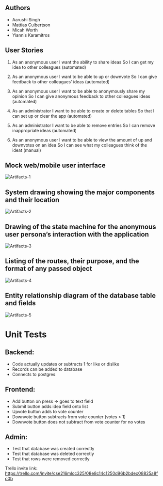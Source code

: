 ## Authors
- Aarushi Singh
- Mattias Culbertson
- Micah Worth
- Yiannis Karamitros
## User Stories
1. As an anonymous user
I want the ability to share ideas
So I can get my idea to other colleagues (automated)

2. As an anonymous user
I want to be able to up or downvote
So I can give feedback to other colleagues’ ideas (automated)

3. As an anonymous user
I want to be able to anonymously share my opinion
So I can give anonymous feedback to other colleagues ideas (automated)

4. As an administrator
I want to be able to create or delete tables
So that I can set up or clear the app (automated)

5. As an administrator
I want to be able to remove entries
So I can remove inappropriate ideas (automated)

6. As an anonymous user
I want to be able to view the amount of up and downvotes on an idea
So I can see what my colleagues think of the ideat (manual)


## Mock web/mobile user interface

![Artifacts-1](artifacts/Artifacts-1.jpg)
## System drawing showing the major components and their location
![Artifacts-2](artifacts/Artifacts-2.jpg)

## Drawing of the state machine for the anonymous user persona’s interaction with the application
![Artifacts-3](artifacts/Artifacts-3.jpg)

## Listing of the routes, their purpose, and the format of any passed object
![Artifacts-4](artifacts/Artifacts-4.jpg)

## Entity relationship diagram of the database table and fields
![Artifacts-5](artifacts/Artifacts-5.jpg)

# Unit Tests
## Backend:
- Code actually updates or subtracts 1 for like or dislike
- Records can be added to database
- Connects to postgres


## Frontend:
- Add button on press -> goes to text field
- Submit button adds idea field onto list
- Upvote button adds to vote counter
- Downvote button subtracts from vote counter (votes > 1)
- Downvote button does not subtract from vote counter for no votes

## Admin:
- Test that database was created correctly
- Test that database was deleted correctly
- Test that rows were removed correctly

Trello invite link:
https://trello.com/invite/cse216mlcc325/08e8c14c1250d96b2bdec08825a8fc0b

